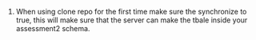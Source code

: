 1. When using clone repo for the first time make sure the synchronize to true, this will make sure that the server can make the tbale inside your assessment2 schema.

